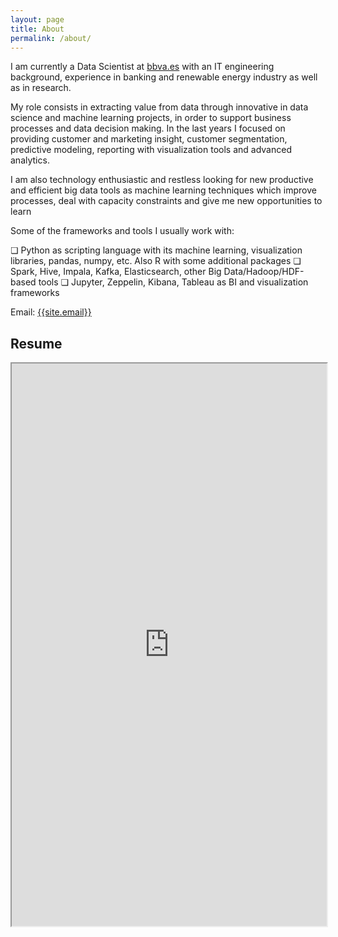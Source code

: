 ```yaml
---
layout: page
title: About
permalink: /about/
---
```

<p>
I am currently a Data Scientist at <a href="https://www.bbva.es" target="_blank">bbva.es</a> with an IT engineering background, experience in banking and renewable energy industry as well as in research. 

My role consists in extracting value from data through innovative in data science and machine learning projects, in order to support business processes and data decision making. In the last years I focused on providing customer and marketing insight, customer segmentation, predictive modeling, reporting with visualization tools and advanced analytics.

I am also technology enthusiastic and restless looking for new productive and efficient big data tools as machine learning techniques which improve processes, deal with capacity constraints and give me new opportunities to learn 

Some of the frameworks and tools I usually work with:

❏ Python as scripting language with its machine learning, visualization libraries, pandas, numpy, etc. Also R with some additional packages
❏ Spark, Hive, Impala, Kafka, Elasticsearch, other Big Data/Hadoop/HDF-based tools
❏ Jupyter, Zeppelin, Kibana, Tableau as BI and visualization frameworks
</p>

Email: <a href="mailto:{{site.email}}?Subject=From Blog Site:">{{site.email}}</a>

## Resume
<iframe src="https://drive.google.com/open?id=18xHF4SRS3pEAnxkowZhucR2UFtVALNuD" width="100%" height="900"></iframe>
